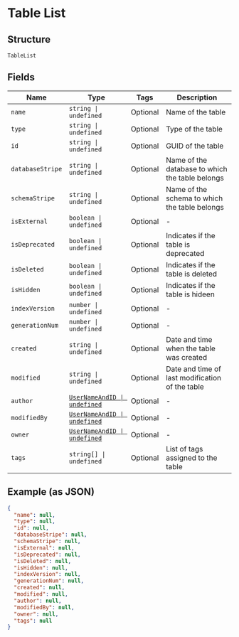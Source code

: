 
# Table List

## Structure

`TableList`

## Fields

| Name | Type | Tags | Description |
|  --- | --- | --- | --- |
| `name` | `string \| undefined` | Optional | Name of the table |
| `type` | `string \| undefined` | Optional | Type of the table |
| `id` | `string \| undefined` | Optional | GUID of the table |
| `databaseStripe` | `string \| undefined` | Optional | Name of the database to which the table belongs |
| `schemaStripe` | `string \| undefined` | Optional | Name of the schema to which the table belongs |
| `isExternal` | `boolean \| undefined` | Optional | - |
| `isDeprecated` | `boolean \| undefined` | Optional | Indicates if the table is deprecated |
| `isDeleted` | `boolean \| undefined` | Optional | Indicates if the table is deleted |
| `isHidden` | `boolean \| undefined` | Optional | Indicates if the table is hideen |
| `indexVersion` | `number \| undefined` | Optional | - |
| `generationNum` | `number \| undefined` | Optional | - |
| `created` | `string \| undefined` | Optional | Date and time when the table was created |
| `modified` | `string \| undefined` | Optional | Date and time of last modification of the table |
| `author` | [`UserNameAndID \| undefined`](/doc/models/user-name-and-id.md) | Optional | - |
| `modifiedBy` | [`UserNameAndID \| undefined`](/doc/models/user-name-and-id.md) | Optional | - |
| `owner` | [`UserNameAndID \| undefined`](/doc/models/user-name-and-id.md) | Optional | - |
| `tags` | `string[] \| undefined` | Optional | List of tags assigned to the table |

## Example (as JSON)

```json
{
  "name": null,
  "type": null,
  "id": null,
  "databaseStripe": null,
  "schemaStripe": null,
  "isExternal": null,
  "isDeprecated": null,
  "isDeleted": null,
  "isHidden": null,
  "indexVersion": null,
  "generationNum": null,
  "created": null,
  "modified": null,
  "author": null,
  "modifiedBy": null,
  "owner": null,
  "tags": null
}
```

